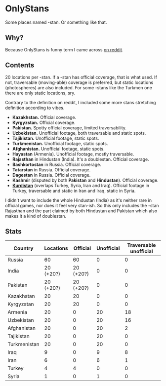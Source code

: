 # OnlyStans

Some places named -stan. Or something like that.

## Why?

Because OnlyStans is funny term I came across [on reddit](https://www.reddit.com/r/mapporncirclejerk/comments/1m6oski/comment/n4ld714/).

## Contents

20 locations per -stan. If a -stan has official coverage, that is what used.
If not, traversable (moving-able) coverage is preferred, but static locations (photospheres) are also included.
For some -stans like the Turkmen one there are only static locations, sry.

Contrary to the definition on reddit, I included some more stans stretching definition according to vibes.

- **Kazakhstan.** Official coverage.
- **Kyrgyzstan.** Official coverage.
- **Pakistan.** Spotty official coverage, limited traversability.
- **Uzbekistan.** Unofficial footage, both traversable and static spots.
- **Tajikistan.** Unofficial footage, static spots.
- **Turkmenistan.** Unofficial footage, static spots.
- **Afghanistan.** Unofficial footage, static spots.
- **Hayastan** (Armenia). Unofficial footage, mostly traversable.
- **Rajasthan** in Hindustan (India). It's a doublestan. Official coverage.
- **Bashkortostan** in Russia. Official coverage.
- **Tatarstan** in Russia. Official coverage.
- **Dagestan** in Russia. Official coverage.
- **Kashmir** (disputed by both **Pakistan** and **Hindustan**). Official coverage.
- **[Kurdistan](https://en.wikipedia.org/wiki/Kurdistan)** (overlaps Turkey, Syria, Iran and Iraq). Official footage in Turkey, traversable and static in Iran and Iraq, static in Syria.

I didn't want to include the whole Hindustan (India) as it's neither rare in official games, nor does it feel very stan-ish.
So this only includes the -stan Rajasthan and the part claimed by both Hindustan and Pakistan which also makes it a kind of doublestan.

## Stats

| Country  | Locations | Official | Unofficial | Traversable unofficial |
|----------|-----------|----------|------------|------------------------|
| Russia   | 60        | 60       | 0          | 0                      |
| India    | 20 (+20?) | 20 (+20?)| 0          | 0                      |
| Pakistan | 20 (+20?) | 20 (+20?)| 0          | 0                      |
| Kazakhstan | 20      | 20       | 0          | 0                      |
| Kyrgyzstan | 20      | 20       | 0          | 0                      |
| Armenia  | 20        | 0        | 20         | 18                     |
| Uzbekistan | 20      | 0        | 20         | 16                     |
| Afghanistan | 20     | 0        | 20         | 2                      |
| Tajikistan | 20      | 0        | 20         | 0                      |
| Turkmenistan | 20    | 0        | 20         | 0                      |
| Iraq     | 9         | 0        | 9          | 8                      |
| Iran     | 6         | 0        | 6          | 1                      |
| Turkey   | 4         | 4        | 0          | 0                      |
| Syria    | 1         | 0        | 1          | 0                      |
